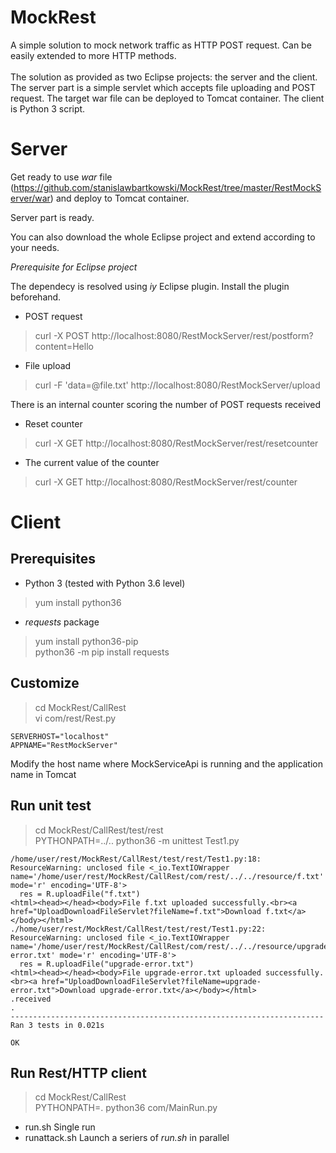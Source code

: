 # MockRest

A simple solution to mock network traffic as HTTP POST request. Can be easily extended to more HTTP methods.<br><br>
The solution as provided as two Eclipse projects: the server and the client. 
The server part is a simple servlet which accepts file uploading and POST request. The target war file can be deployed to Tomcat container.
The client is Python 3 script.

# Server
Get ready to use *war* file (https://github.com/stanislawbartkowski/MockRest/tree/master/RestMockServer/war) and deploy to Tomcat container.<p>
Server part is ready.

You can also download the whole Eclipse project and extend according to your needs.<br>

*Prerequisite for Eclipse project*<br>

The dependecy is resolved using *iy* Eclipse plugin. Install the plugin beforehand.

* POST request
> curl -X POST  http://localhost:8080/RestMockServer/rest/postform?content=Hello

* File upload
> curl -F 'data=@file.txt' http://localhost:8080/RestMockServer/upload

There is an internal counter scoring the number of POST requests received
* Reset counter
> curl -X GET  http://localhost:8080/RestMockServer/rest/resetcounter
* The current value of the counter
> curl -X GET  http://localhost:8080/RestMockServer/rest/counter

# Client
## Prerequisites
* Python 3 (tested with Python 3.6 level)<br>
> yum install python36<br>

* *requests* package
> yum install python36-pip<br>
> python36 -m pip install requests<br>

## Customize
> cd MockRest/CallRest<br>
> vi com/rest/Rest.py
```
SERVERHOST="localhost"
APPNAME="RestMockServer"
```
Modify the host name where MockServiceApi is running and the application name in Tomcat

## Run unit test
> cd MockRest/CallRest/test/rest<br>
> PYTHONPATH=../..   python36 -m unittest Test1.py 
```
/home/user/rest/MockRest/CallRest/test/rest/Test1.py:18: ResourceWarning: unclosed file <_io.TextIOWrapper name='/home/user/rest/MockRest/CallRest/com/rest/../../resource/f.txt' mode='r' encoding='UTF-8'>
  res = R.uploadFile("f.txt")
<html><head></head><body>File f.txt uploaded successfully.<br><a href="UploadDownloadFileServlet?fileName=f.txt">Download f.txt</a></body></html>
./home/user/rest/MockRest/CallRest/test/rest/Test1.py:22: ResourceWarning: unclosed file <_io.TextIOWrapper name='/home/user/rest/MockRest/CallRest/com/rest/../../resource/upgrade-error.txt' mode='r' encoding='UTF-8'>
  res = R.uploadFile("upgrade-error.txt")
<html><head></head><body>File upgrade-error.txt uploaded successfully.<br><a href="UploadDownloadFileServlet?fileName=upgrade-error.txt">Download upgrade-error.txt</a></body></html>
.received
.
----------------------------------------------------------------------
Ran 3 tests in 0.021s

OK

```
## Run Rest/HTTP client
> cd MockRest/CallRest<br>
> PYTHONPATH=. python36 com/MainRun.py<br>

* run.sh Single run
* runattack.sh Launch a seriers of  *run.sh* in parallel
